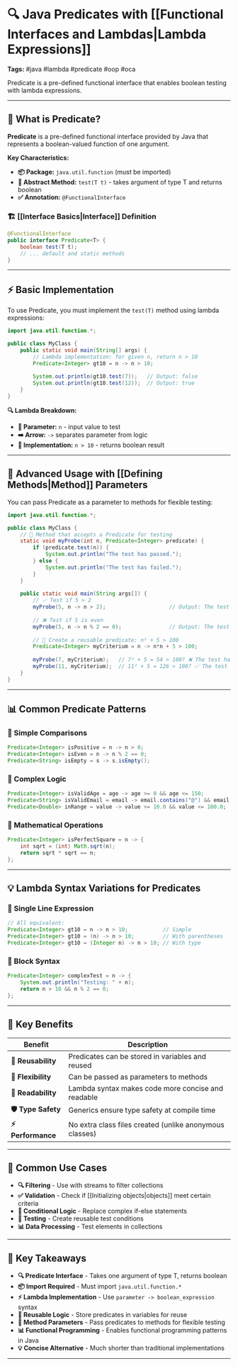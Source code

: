 # 🔍 Java Predicates with [[Functional Interfaces and Lambdas|Lambda Expressions]]
**Tags:** #java #lambda #predicate #oop #oca

Predicate is a pre-defined functional interface that enables boolean testing with lambda expressions.

---

## 🎯 What is Predicate?

**Predicate** is a pre-defined functional interface provided by Java that represents a boolean-valued function of one argument.

**Key Characteristics:**

- **📦 Package:** `java.util.function` (must be imported)
- **🔧 Abstract Method:** `test(T t)` - takes argument of type T and returns boolean
- **✅ Annotation:** `@FunctionalInterface`

### 🏗️ [[Interface Basics|Interface]] Definition

```java
@FunctionalInterface
public interface Predicate<T> {
    boolean test(T t);
    // ... default and static methods
}
```

---

## ⚡ Basic Implementation

To use Predicate, you must implement the `test(T)` method using lambda expressions:

```java
import java.util.function.*;

public class MyClass {
    public static void main(String[] args) {
        // Lambda implementation: for given n, return n > 10
        Predicate<Integer> gt10 = n -> n > 10;
        
        System.out.println(gt10.test(7));   // Output: false
        System.out.println(gt10.test(12));  // Output: true
    }
}
```

**🔍 Lambda Breakdown:**

- **📝 Parameter:** `n` - input value to test
- **➡️ Arrow:** `->` separates parameter from logic
- **🔧 Implementation:** `n > 10` - returns boolean result

---

## 🚀 Advanced Usage with [[Defining Methods|Method]] Parameters

You can pass Predicate as a parameter to methods for flexible testing:

```java
import java.util.function.*;

public class MyClass {
    // 🔧 Method that accepts a Predicate for testing
    static void myProbe(int n, Predicate<Integer> predicate) {
        if (predicate.test(n)) {
            System.out.println("The test has passed.");
        } else {
            System.out.println("The test has failed.");
        }
    }
    
    public static void main(String args[]) {
        // ✅ Test if 5 > 2
        myProbe(5, n -> n > 2);                    // Output: The test has passed.
        
        // ❌ Test if 5 is even
        myProbe(5, n -> n % 2 == 0);               // Output: The test has failed.
        
        // 🔄 Create a reusable predicate: n² + 5 > 100
        Predicate<Integer> myCriterium = n -> n*n + 5 > 100;
        
        myProbe(7, myCriterium);   // 7² + 5 = 54 > 100? ❌ The test has failed.
        myProbe(11, myCriterium);  // 11² + 5 = 126 > 100? ✅ The test has passed.
    }
}
```

---

## 📊 Common Predicate Patterns

### 🔹 Simple Comparisons

```java
Predicate<Integer> isPositive = n -> n > 0;
Predicate<Integer> isEven = n -> n % 2 == 0;
Predicate<String> isEmpty = s -> s.isEmpty();
```

### 🔹 Complex Logic

```java
Predicate<Integer> isValidAge = age -> age >= 0 && age <= 150;
Predicate<String> isValidEmail = email -> email.contains("@") && email.contains(".");
Predicate<Double> inRange = value -> value >= 10.0 && value <= 100.0;
```

### 🔹 Mathematical Operations

```java
Predicate<Integer> isPerfectSquare = n -> {
    int sqrt = (int) Math.sqrt(n);
    return sqrt * sqrt == n;
};
```

---

## 💡 Lambda Syntax Variations for Predicates

### 🔹 Single Line Expression

```java
// All equivalent:
Predicate<Integer> gt10 = n -> n > 10;           // Simple
Predicate<Integer> gt10 = (n) -> n > 10;         // With parentheses
Predicate<Integer> gt10 = (Integer n) -> n > 10; // With type
```

### 🔹 Block Syntax

```java
Predicate<Integer> complexTest = n -> {
    System.out.println("Testing: " + n);
    return n > 10 && n % 2 == 0;
};
```

---

## 🎯 Key Benefits

|Benefit|Description|
|---|---|
|**🔄 Reusability**|Predicates can be stored in variables and reused|
|**🚀 Flexibility**|Can be passed as parameters to methods|
|**📖 Readability**|Lambda syntax makes code more concise and readable|
|**🛡️ Type Safety**|Generics ensure type safety at compile time|
|**⚡ Performance**|No extra class files created (unlike anonymous classes)|

---

## 🔧 Common Use Cases

- **🔍 Filtering** - Use with streams to filter collections
- **✅ Validation** - Check if [[Initializing objects|objects]] meet certain criteria
- **🔀 Conditional Logic** - Replace complex if-else statements
- **🧪 Testing** - Create reusable test conditions
- **📊 Data Processing** - Test elements in collections

---

## 🎯 Key Takeaways

- **🔍 Predicate Interface** - Takes one argument of type T, returns boolean
- **📦 Import Required** - Must import `java.util.function.*`
- **⚡ Lambda Implementation** - Use `parameter -> boolean_expression` syntax
- **🔄 Reusable Logic** - Store predicates in variables for reuse
- **🚀 Method Parameters** - Pass predicates to methods for flexible testing
- **📊 Functional Programming** - Enables functional programming patterns in Java
- **💡 Concise Alternative** - Much shorter than traditional implementations

---
